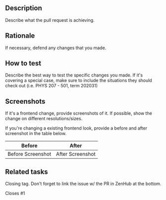 ## Description

Describe what the pull request is achieving.

## Rationale

If necessary, defend any changes that you made.

## How to test

Describe the best way to test the specific changes you made. If it's covering a special case,
make sure to include the situations they should check out (i.e. PHYS 207 - 501, term 202031)

## Screenshots

If it's a frontend change, provide screenshots of it. If possible, show the change on different
resolutions/sizes.

If you're changing a existing frontend look, provide a before and after screenshot in the table below.

|Before|After|
|--|--|
|Before Screenshot|After Screenshot|

## Related tasks

Closing tag. Don't forget to link the issue w/ the PR in ZenHub at the bottom.

Closes #1
